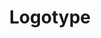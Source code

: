 ---
template: ArticlePage
title: Logotype
intro: Intro
background: bg-white
wide: false
lang: false
---